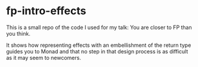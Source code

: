 # fp-intro-effects

This is a small repo of the code I used for my talk: You are closer to FP than you think.

It shows how representing effects with an embellishment of the return type guides you to Monad and that no step in that design process is as difficult as it may seem to newcomers.

